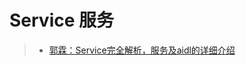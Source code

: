 # Service 服务
>- [郭霖：Service完全解析，服务及aidl的详细介绍](http://blog.csdn.net/sinyu890807/article/details/11952435)
